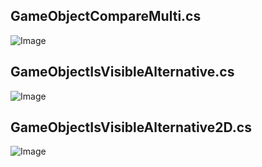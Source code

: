 ## GameObjectCompareMulti.cs
![Image](http://i.imgur.com/9tD2Z8n.jpg)

## GameObjectIsVisibleAlternative.cs
![Image](http://imgur.com/KsKQWzs.jpg)

## GameObjectIsVisibleAlternative2D.cs
![Image](http://imgur.com/TXzkaYo.jpg)